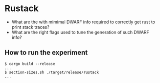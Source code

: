 # Rustack

* What are the with mimimal DWARF info required to correctly get rust to print stack traces?
* What are the right flags used to tune the generation of such DWARF info?

## How to run the experiment

```console
$ cargo build --release
...
$ section-sizes.sh ./target/release/rustack
...
```

